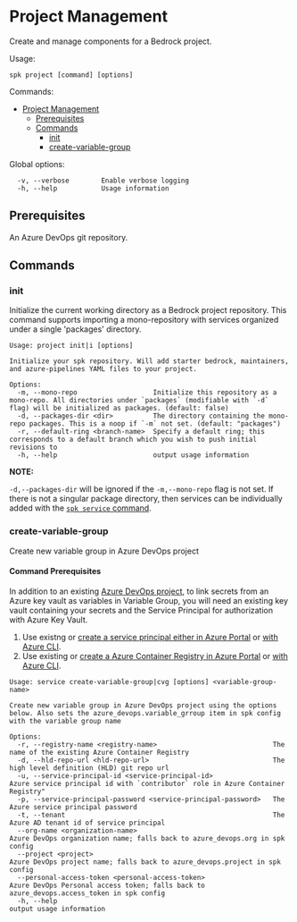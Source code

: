 # Project Management

Create and manage components for a Bedrock project.

Usage:

```
spk project [command] [options]
```

Commands:

- [Project Management](#project-management)
  - [Prerequisites](#prerequisites)
  - [Commands](#commands)
    - [init](#init)
    - [create-variable-group](#create-variable-group)

Global options:

```
  -v, --verbose        Enable verbose logging
  -h, --help           Usage information
```

## Prerequisites

An Azure DevOps git repository.

## Commands

### init

Initialize the current working directory as a Bedrock project repository. This
command supports importing a mono-repository with services organized under a
single 'packages' directory.

```
Usage: project init|i [options]

Initialize your spk repository. Will add starter bedrock, maintainers, and azure-pipelines YAML files to your project.

Options:
  -m, --mono-repo                   Initialize this repository as a mono-repo. All directories under `packages` (modifiable with `-d` flag) will be initialized as packages. (default: false)
  -d, --packages-dir <dir>          The directory containing the mono-repo packages. This is a noop if `-m` not set. (default: "packages")
  -r, --default-ring <branch-name>  Specify a default ring; this corresponds to a default branch which you wish to push initial revisions to
  -h, --help                        output usage information
```

**NOTE:**

`-d,--packages-dir` will be ignored if the `-m,--mono-repo` flag is not set. If
there is not a singular package directory, then services can be individually
added with the [`spk service` command](./service-management.md).

### create-variable-group

Create new variable group in Azure DevOps project

#### Command Prerequisites

In addition to an existing
[Azure DevOps project](https://azure.microsoft.com/en-us/services/devops/), to
link secrets from an Azure key vault as variables in Variable Group, you will
need an existing key vault containing your secrets and the Service Principal for
authorization with Azure Key Vault.

1. Use existng or
   [create a service principal either in Azure Portal](https://docs.microsoft.com/en-us/azure/active-directory/develop/howto-create-service-principal-portal)
   or
   [with Azure CLI](https://docs.microsoft.com/en-us/cli/azure/create-an-azure-service-principal-azure-cli?view=azure-cli-latest).
2. Use existing or
   [create a Azure Container Registry in Azure Portal](https://docs.microsoft.com/en-us/azure/container-registry/container-registry-get-started-portal)
   or
   [with Azure CLI](https://docs.microsoft.com/en-us/azure/container-registry/container-registry-get-started-azure-cli).

```
Usage: service create-variable-group|cvg [options] <variable-group-name>

Create new variable group in Azure DevOps project using the options below. Also sets the azure_devops.variable_grroup item in spk config with the variable group name

Options:
  -r, --registry-name <registry-name>                             The name of the existing Azure Container Registry
  -d, --hld-repo-url <hld-repo-url>                               The high level definition (HLD) git repo url
  -u, --service-principal-id <service-principal-id>               Azure service principal id with `contributor` role in Azure Container Registry"
  -p, --service-principal-password <service-principal-password>   The Azure service principal password
  -t, --tenant                                                    The Azure AD tenant id of service principal
  --org-name <organization-name>                                  Azure DevOps organization name; falls back to azure_devops.org in spk config
  --project <project>                                             Azure DevOps project name; falls back to azure_devops.project in spk config
  --personal-access-token <personal-access-token>                 Azure DevOps Personal access token; falls back to azure_devops.access_token in spk config
  -h, --help                                                      output usage information
```
